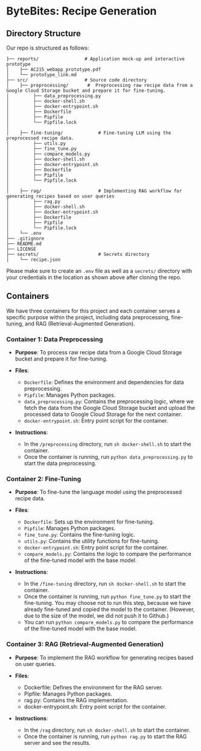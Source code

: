 # ByteBites: Recipe Generation

## Directory Structure

Our repo is structured as follows:

```
├── reports/                 # Application mock-up and interactive prototype
│    ├── AC215_webapp_prototype.pdf          
│    └── prototype_link.md
├── src/                     # Source code directory
│    ├── preprocessing/       #  Preprocessing raw recipe data from a Google Cloud Storage bucket and prepare it for fine-tuning.        
│         ├── data_preprocessing.py    
│         ├── docker-shell.sh   
│         ├── docker-entrypoint.sh  
│         ├── Dockerfile   
│         ├── Pipfile   
│         └── Pipfile.lock
│
│    ├── fine-tuning/             # Fine-tuning LLM using the preprocessed recipe data.
│         ├── utils.py   
│         ├── fine_tune.py    
│         ├── compare_models.py   
│         ├── docker-shell.sh   
│         ├── docker-entrypoint.sh  
│         ├── Dockerfile   
│         ├── Pipfile   
│         └── Pipfile.lock
│
│    ├── rag/                     # Implementing RAG workflow for generating recipes based on user queries
│         ├── rag.py   
│         ├── docker-shell.sh   
│         ├── docker-entrypoint.sh  
│         ├── Dockerfile   
│         ├── Pipfile   
│         └── Pipfile.lock
│    └── .env
├── .gitignore
├── README.md
├── LICENSE
├── secrets/                      # Secrets directory
│    └── recipe.json
```

Please make sure to create an `.env` file as well as a `secrets/` directory with your credentials in the location as shown above after cloning the repo.

## Containers

We have three containers for this project and each container serves a specific purpose within the project, including data preprocessing, fine-tuning, and RAG (Retrieval-Augmented Generation).

### Container 1: Data Preprocessing

- **Purpose**: To process raw recipe data from a Google Cloud Storage bucket and prepare it for fine-tuning.

- **Files**:
  - `Dockerfile`: Defines the environment and dependencies for data preprocessing.
  - `Pipfile`: Manages Python packages.
  - `data_preprocessing.py`: Contains the preprocessing logic, where we fetch the data from the Google Cloud Storage bucket and upload the processed data to Google Cloud Storage for the next container.
  - `docker-entrypoint.sh`: Entry point script for the container.

- **Instructions**: 
  - In the `/preprocessing` directory, run `sh docker-shell.sh` to start the container.
  - Once the container is running, run `python data_preprocessing.py` to start the data preprocessing.

### Container 2: Fine-Tuning

- **Purpose**: To fine-tune the language model using the preprocessed recipe data.

- **Files**:
  - `Dockerfile`: Sets up the environment for fine-tuning.
  - `Pipfile`: Manages Python packages.
  - `fine_tune.py`: Contains the fine-tuning logic.
  - `utils.py`: Contains the utility functions for fine-tuning.
  - `docker-entrypoint.sh`: Entry point script for the container.
  - `compare_models.py`: Contains the logic to compare the performance of the fine-tuned model with the base model.

- **Instructions**:
  - In the `/fine-tuning` directory, run `sh docker-shell.sh` to start the container.
  - Once the container is running, run `python fine_tune.py` to start the fine-tuning. You may choose not to run this step, because we have already fine-tuned and copied the model to the container. (However, due to the size of the model, we did not push it to Github.)
  - You can run `python compare_models.py` to compare the performance of the fine-tuned model with the base model.

### Container 3: RAG (Retrieval-Augmented Generation)

- **Purpose**: To implement the RAG workflow for generating recipes based on user queries.

- **Files**:
  - Dockerfile: Defines the environment for the RAG server.
  - Pipfile: Manages Python packages.
  - rag.py: Contains the RAG implementation.
  - docker-entrypoint.sh: Entry point script for the container.

- **Instructions**:
  - In the `/rag` directory, run `sh docker-shell.sh` to start the container.
  - Once the container is running, run `python rag.py` to start the RAG server and see the results.
